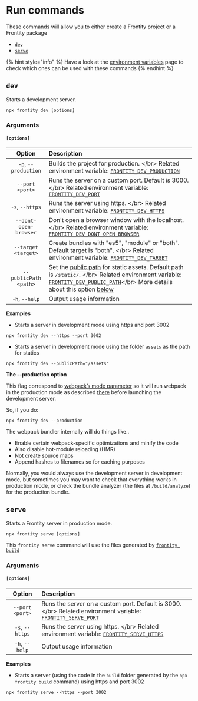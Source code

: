 # Run commands

These commands will allow you to either create a Frontity project or a Frontity package

* [`dev`](run-commands.md#dev)
* [`serve`](run-commands.md#serve)

{% hint style="info" %}
Have a look at the [environment variables](https://github.com/frontity/docs/tree/0cac302e50492921e52b6af7888df35f3501f5d2/docs/frontity-cli/environment-variables/README.md) page to check which ones can be used with these commands
{% endhint %}

## `dev`

Starts a development server.

```text
npx frontity dev [options]
```

### Arguments

#### **`[options]`**

| Option | Description |
| :---: | :--- |
| `-p`, `--production` | Builds the project for production. &lt;/br&gt; Related environment variable: [`FRONTITY_DEV_PRODUCTION`](https://github.com/frontity/docs/tree/0cac302e50492921e52b6af7888df35f3501f5d2/docs/frontity-cli/environment-variables/README.md#FRONTITY_DEV_PRODUCTION) |
| `--port <port>` | Runs the server on a custom port. Default is 3000. &lt;/br&gt; Related environment variable: [`FRONTITY_DEV_PORT`](https://github.com/frontity/docs/tree/0cac302e50492921e52b6af7888df35f3501f5d2/docs/frontity-cli/environment-variables/README.md#FRONTITY_DEV_PORT) |
| `-s`, `--https` | Runs the server using https. &lt;/br&gt; Related environment variable: [`FRONTITY_DEV_HTTPS`](https://github.com/frontity/docs/tree/0cac302e50492921e52b6af7888df35f3501f5d2/docs/frontity-cli/environment-variables/README.md#FRONTITY_DEV_HTTPS) |
| `--dont-open-browser` | Don't open a browser window with the localhost. &lt;/br&gt; Related environment variable: [`FRONTITY_DEV_DONT_OPEN_BROWSER`](https://github.com/frontity/docs/tree/0cac302e50492921e52b6af7888df35f3501f5d2/docs/frontity-cli/environment-variables/README.md#FRONTITY_DEV_DONT_OPEN_BROWSER) |
| `--target <target>` | Create bundles with "es5", "module" or "both". Default target is "both". &lt;/br&gt; Related environment variable: [`FRONTITY_DEV_TARGET`](https://github.com/frontity/docs/tree/0cac302e50492921e52b6af7888df35f3501f5d2/docs/frontity-cli/environment-variables/README.md#FRONTITY_DEV_TARGET) |
| `--publicPath <path>` | Set the [public path](https://webpack.js.org/guides/public-path/) for static assets. Default path is `/static/`. &lt;/br&gt; Related environment variable: [`FRONTITY_DEV_PUBLIC_PATH`](https://github.com/frontity/docs/tree/0cac302e50492921e52b6af7888df35f3501f5d2/docs/frontity-cli/environment-variables/README.md#FRONTITY_DEV_PUBLIC_PATH)&lt;/br&gt; More details about this option [below](run-commands.md#the-publicpath-option) |
| `-h`, `--help` | Output usage information |

**Examples**

* Starts a server in development mode using https and port 3002

```text
npx frontity dev --https --port 3002
```

* Starts a server in development mode using the folder `assets` as the path for statics

```text
npx frontity dev --publicPath="/assets"
```

**The --production option**

This flag correspond to [webpack’s mode parameter](https://webpack.js.org/configuration/mode/) so it will run webpack in the production mode as described [there](https://webpack.js.org/configuration/mode/) before launching the development server.

So, if you do:

```text
npx frontity dev --production
```

The webpack bundler internally will do things like..

* Enable certain webpack-specific optimizations and minify the code
* Also disable hot-module reloading \(HMR\)
* Not create source maps
* Append hashes to filenames so for caching purposes

Normally, you would always use the development server in development mode, but sometimes you may want to check that everything works in production mode, or check the bundle analyzer \(the files at `/build/analyze`\) for the production bundle.

## `serve`

Starts a Frontity server in production mode.

```text
npx frontity serve [options]
```

This `frontity serve` command will use the files generated by [`frontity build`](https://github.com/frontity/docs/tree/0cac302e50492921e52b6af7888df35f3501f5d2/docs/frontity-cli/build.md)

### Arguments

#### **`[options]`**

| Option | Description |
| :---: | :--- |
| `--port <port>` | Runs the server on a custom port. Default is 3000. &lt;/br&gt; Related environment variable: [`FRONTITY_SERVE_PORT`](https://github.com/frontity/docs/tree/0cac302e50492921e52b6af7888df35f3501f5d2/docs/frontity-cli/environment-variables/README.md#FRONTITY_SERVE_PORT) |
| `-s`, `--https` | Runs the server using https. &lt;/br&gt; Related environment variable: [`FRONTITY_SERVE_HTTPS`](https://github.com/frontity/docs/tree/0cac302e50492921e52b6af7888df35f3501f5d2/docs/frontity-cli/environment-variables/README.md#FRONTITY_SERVE_HTTPS) |
| `-h`, `--help` | Output usage information |

**Examples**

* Starts a server \(using the code in the `build` folder generated by the `npx frontity build` command\) using https and port 3002

```text
npx frontity serve --https --port 3002
```

